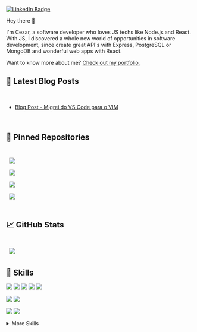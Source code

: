 [![LinkedIn Badge](https://img.shields.io/badge/LinkedIn-Profile-informational?style=flat&logo=linkedin&logoColor=white&color=0D76A8)](https://www.linkedin.com/in/cezar-mezzalira/)

Hey there 👋

I'm Cezar, a software developer who loves JS techs like Node.js and React. With JS, I discovered a whole new world of opportunities in software development, since create great API's with Express, PostgreSQL or MongoDB and wonderful web apps with React.


Want to know more about me? [Check out my portfolio.](https://braydoncoyer.dev/)

## 📝 Latest Blog Posts

<br>

<!-- BLOG-POST-LIST:START -->
- [Blog Post - Migrei do VS Code para o VIM](https://dev.to/cezarmzz/migrei-do-vs-code-para-o-vim-4o0p)

<!-- BLOG-POST-LIST:END -->

<br>

## 📌 Pinned Repositories



<br>
<div style="display: flex; flex-direction: column;">
  <a href="https://github.com/cezarmzz/mongodb-small-guide">
    <img align="center" style="margin:0.5rem" src="https://github-readme-stats.vercel.app/api/pin/?username=cezarmzz&repo=mongodb-small-guide&title_color=ffffff&text_color=c9cacc&icon_color=4AB197&bg_color=1A2B34" />
  </a>
  <a href="https://github.com/cezarmzz/bday_messenger">
    <img align="center" style="margin:0.5rem" src="https://github-readme-stats.vercel.app/api/pin/?username=cezarmzz&repo=bday_messenger&title_color=ffffff&text_color=c9cacc&icon_color=4AB197&bg_color=1A2B34" />
  </a>
  <a href="https://github.com/cezarmzz/windows_decrap">
    <img align="center" style="margin:0.5rem" src="https://github-readme-stats.vercel.app/api/pin/?username=cezarmzz&repo=windows_decrap&title_color=ffffff&text_color=c9cacc&icon_color=4AB197&bg_color=1A2B34" />
  </a>
  <a href="https://github.com/cezarmzz/dotfiles">
    <img align="center" style="margin:0.5rem" src="https://github-readme-stats.vercel.app/api/pin/?username=cezarmzz&repo=dotfiles&title_color=ffffff&text_color=c9cacc&icon_color=4AB197&bg_color=1A2B34" />
  </a>
</div>

<br>

## &#x1f4c8; GitHub Stats

<br>

<a href="https://github.com/cezarmzz">
  <img align="center" style="margin:0.5rem" src="https://github-readme-stats.vercel.app/api?username=cezarmzz&show_icons=true&line_height=27&count_private=true&title_color=ffffff&text_color=c9cacc&icon_color=4AB097&bg_color=1A2B34" />
</a>


<br>

## 💼 Skills
![](https://img.shields.io/badge/Code-JavaScript-informational?style=flat&logo=JavaScript&logoColor=white&color=4AB197)
![](https://img.shields.io/badge/Code-TypeScript-informational?style=flat&logo=TypeScript&logoColor=white&color=4AB197)
![](https://img.shields.io/badge/Code-Node.js-informational?style=flat&logo=Node.js&logoColor=white&color=4AB197)
![](https://img.shields.io/badge/Code-Express-informational?style=flat&logo=Express&logoColor=white&color=4AB197)
![](https://img.shields.io/badge/Code-React-informational?style=flat&logo=React&logoColor=white&color=4AB197)

![](https://img.shields.io/badge/Code-MongoDB-informational?style=flat&logo=MongoDB&logoColor=white&color=4AB197)
![](https://img.shields.io/badge/Code-PostgreSQL-informational?style=flat&logo=PostgreSQL&logoColor=white&color=4AB197)

![](https://img.shields.io/badge/Code-Java-informational?style=flat&logo=Java&logoColor=white&color=4AB197)
![](https://img.shields.io/badge/Code-SpringBoot-informational?style=flat&logo=Spring&logoColor=white&color=4AB197)

<details>
<summary>More Skills</summary>
<br>

![](https://img.shields.io/badge/Style-CSS-informational?style=flat&logo=css3&logoColor=white&color=4AB197)
![](https://img.shields.io/badge/Style-Styled_Components-informational?style=flat&logo=StyledComponents&logoColor=white&color=4AB197)

<br>


![](https://img.shields.io/badge/Test-Jest-informational?style=flat&logo=jest&logoColor=white&color=4AB197)
![](https://img.shields.io/badge/Test-Mocha-informational?style=flat&logo=Mocha&logoColor=white&color=4AB197)
![](https://img.shields.io/badge/Test-Cypress-informational?style=flat&logo=Cypress&logoColor=white&color=4AB197)

<br>

![](https://img.shields.io/badge/Tools-Zorin_OS-informational?style=flat&logo=linux&logoColor=white&color=4AB197)
![](https://img.shields.io/badge/Tools-NPM-informational?style=flat&logo=npm&logoColor=white&color=4AB197)
![](https://img.shields.io/badge/Tools-GitHub-informational?style=flat&logo=GitHub&logoColor=white&color=4AB197)
![](https://img.shields.io/badge/Tools-Docker-informational?style=flat&logo=docker&logoColor=white&color=4AB197)
![](https://img.shields.io/badge/Tools-NGINX-informational?style=flat&logo=nginx&logoColor=white&color=4AB197)
![](https://img.shields.io/badge/Tools-Netlify-informational?style=flat&logo=netlify&logoColor=white&color=4AB197)
![](https://img.shields.io/badge/Tools-Postman-informational?style=flat&logo=Postman&logoColor=white&color=4AB197)
![](https://img.shields.io/badge/Tools-GIMP-informational?style=flat&logo=GIMP&logoColor=white&color=4AB197)
![](https://img.shields.io/badge/Tools-Inkscape-informational?style=flat&logo=Inkscape&logoColor=white&color=4AB197)
![](https://img.shields.io/badge/Tools-Figma-informational?style=flat&logo=Figma&logoColor=white&color=4AB197)

</details>
